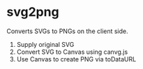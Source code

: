 svg2png
=======

Converts SVGs to PNGs on the client side.

1. Supply original SVG
2. Convert SVG to Canvas using canvg.js
3. Use Canvas to create PNG via toDataURL